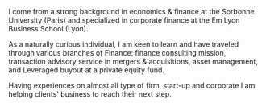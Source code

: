 I come from a strong background in economics & finance at the Sorbonne University (Paris)
and specialized in corporate finance at the Em Lyon Business School (Lyon).

As a naturally curious individual, I am keen to learn and have traveled through 
various branches of Finance: finance consulting mission, transaction advisory service 
in mergers & acquisitions, asset management, and Leveraged buyout at a private equity fund.

Having experiences on almost all type of firm, start-up and corporate I am helping 
clients' business to reach their next step.